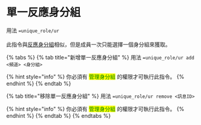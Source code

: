 # 單一反應身分組

用法 `=unique_role/ur`\
\
此指令與[反應身分組](reaction\_role.md)相似，但是成員一次只能選擇一個身分組來獲取。

{% tabs %}
{% tab title="新增單一反應身分組" %}
用法 `=unique_role/ur add <頻道> <身分組>`

{% hint style="info" %}
你必須有 <mark style="color:green;">管理身分組</mark> 的權限才可執行此指令。
{% endhint %}
{% endtab %}

{% tab title="移除單一反應身分組" %}
用法 `=unique_role/ur remove <訊息ID>`

{% hint style="info" %}
你必須有 <mark style="color:green;">管理身分組</mark> 的權限才可執行此指令。
{% endhint %}
{% endtab %}
{% endtabs %}
